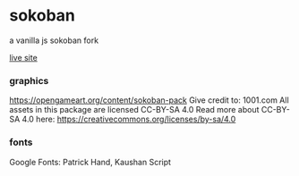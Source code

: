 # sokoban
 a vanilla js sokoban fork

[live site](https://snx888.github.io/sokoban/)

### graphics 
https://opengameart.org/content/sokoban-pack
Give credit to: 1001.com
All assets in this package are licensed CC-BY-SA 4.0
Read more about CC-BY-SA 4.0 here:
https://creativecommons.org/licenses/by-sa/4.0

### fonts
Google Fonts: Patrick Hand, Kaushan Script
